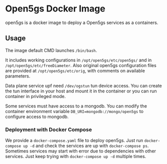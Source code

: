 # Open5gs Docker Image

open5gs is a docker image to deploy a Open5gs services as a containers.

## Usage

The image default CMD launches `/bin/bash`.

It includes working configurations in `/opt/open5gs/etc/open5gs/` and in `/opt/open5gs/etc/freeDiameter`.
Also original open5gs configuration files are provided at `/opt/open5gs/etc/orig`, with comments on available parameters.

Data plane service upf need `/dev/ogstun` tun device access. You can create the tun interface in your host and mount it in the container or you can run container in privileged mode.

Some services must have access to a mongodb. You can modify the container environment variable `DB_URI=mongodb://mongo/open5gs` to configure access to mongodb.

### Deployment with Docker Compose

We provide a `docker-compose.yaml` file to deploy open5gs.
Just run `docker-compose up -d` and check the services are up with `docker-compose ps`.
Sometimes services may start with error due to dependencies with other services. Just keep trying with `docker-compose up -d` multiple times. 
